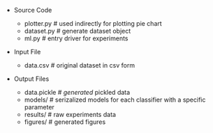 * Source Code
  * plotter.py  # used indirectly for plotting pie chart
  * dataset.py  # generate dataset object
  * ml.py       # entry driver for experiments

* Input File
  * data.csv    # original dataset in csv form

* Output Files
  * data.pickle # *generated* pickled data
  * models/     # serizalized models for each classifier with a specific parameter
  * results/    # raw experiments data
  * figures/    # generated figures
